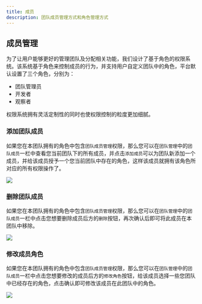 ```yaml
---
title: 成员
description: 团队成员管理方式和角色管理方式
---
```


## 成员管理
为了让用户能够更好的管理团队及分配相关功能，我们设计了基于角色的权限系统。该系统基于角色来控制成员的行为，并支持用户自定义团队中的角色，平台默认设置了三个角色，分别为：

- 团队管理员
- 开发者
- 观察者

权限系统拥有灵活定制性的同时也使权限控制的粒度更加细腻。

### 添加团队成员

如果您在本团队拥有的角色中包含`团队成员管理`权限，那么您可以在`团队管理`中的`团队成员`一栏中查看您当前团队下的所有成员，并点击`添加成员`可以为团队新添加一个成员，并给该成员授予一个您当前团队中存在的角色，这样该成员就拥有该角色所对应的所有权限操作了。

![](https://static.goodrain.com/docs/5.6/use-manual/team-manage/team-manage/1.png)


### 删除团队成员

如果您在本团队拥有的角色中包含`团队成员管理`权限，那么您可以在`团队管理`中的`团队成员`一栏中点击您想要删除成员后方的`删除`按钮，再次确认后即可将此成员在本团队中移除。

![](https://static.goodrain.com/docs/5.6/use-manual/team-manage/team-manage/2.png)

### 修改成员角色

如果您在本团队拥有的角色中包含`团队成员管理`权限，那么您可以在`团队管理`中的`团队成员`一栏中点击您想要修改的成员后方的`修改角色`按钮，给该成员选择一些您团队中已经存在的角色，点击确认即可修改该成员在此团队中的角色。

![](https://static.goodrain.com/docs/5.6/use-manual/team-manage/team-manage/3.png)
